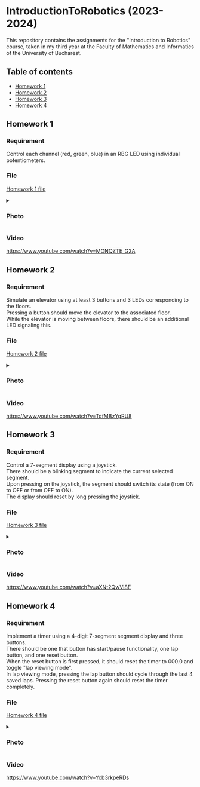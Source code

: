 # IntroductionToRobotics (2023-2024)
This repository contains the assignments for the "Introduction to Robotics" course, taken in my third year at the Faculty of Mathematics and Informatics of the University of Bucharest.

## Table of contents
- [Homework 1](#homework-1)
- [Homework 2](#homework-2)
- [Homework 3](#homework-3)
- [Homework 4](#homework-4)

## Homework 1
### Requirement
Control each channel (red, green, blue) in an RBG LED using individual potentiometers.

### File
[Homework 1 file](homework1/homework1.ino)


<details><summary><h3>Photo</h3></summary>

![Homework 1 photo](homework1/photo.jpg)

</details>

### Video
https://www.youtube.com/watch?v=MONQZTE_G2A

## Homework 2
### Requirement
Simulate an elevator using at least 3 buttons and 3 LEDs corresponding to the floors. <br>
Pressing a button should move the elevator to the associated floor. <br>
While the elevator is moving between floors, there should be an additional LED signaling this.

### File
[Homework 2 file](homework2/homework2.ino)

<details><summary><h3>Photo</h3></summary>

![Homework 2 photo](homework2/photo.jpg)

</details>

### Video
https://www.youtube.com/watch?v=TdfMBzYgRU8

## Homework 3
### Requirement
Control a 7-segment display using a joystick.<br>
There should be a blinking segment to indicate the current selected segment.<br>
Upon pressing on the joystick, the segment should switch its state (from ON to OFF or from OFF to ON).<br>
The display should reset by long pressing the joystick.

### File
[Homework 3 file](homework3/homework3.ino)

<details><summary><h3>Photo</h3></summary>

![Homework 3 photo](homework3/photo.jpg)

</details>

### Video
https://www.youtube.com/watch?v=aXNt2QwVl8E

## Homework 4
### Requirement
Implement a timer using a 4-digit 7-segment segment display and three buttons. <br>
There should be one that button has start/pause functionality, one lap button, and one reset button. <br>
When the reset button is first pressed, it should reset the timer to 000.0 and toggle "lap viewing mode". <br>
In lap viewing mode, pressing the lap button should cycle through the last 4 saved laps. Pressing the reset button again should reset the timer completely.

### File
[Homework 4 file](homework4/homework4.ino)

<details><summary><h3>Photo</h3></summary>

![Homework 4 photo](homework4/photo.jpg)

</details>

### Video
https://www.youtube.com/watch?v=Ycb3rkpeRDs

